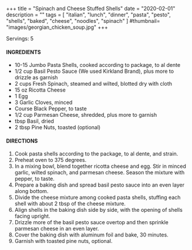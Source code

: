+++
title = "Spinach and Cheese Stuffed Shells"
date = "2020-02-01"
description = ""
tags = [
    "italian",
    "lunch",
    "dinner",
    "pasta",
    "pesto",
    "shells",
    "baked",
    "cheese", 
    "noodles", 
    "spinach"
]
#thumbnail= "images/georgian_chicken_soup.jpg"
+++

Servings: 5 <!--more-->

#### INGREDIENTS 

* 10-15 Jumbo Pasta Shells, cooked according to package, to al dente
* 1/2 cup Basil Pesto Sauce (We used Kirkland Brand), plus more to drizzle as garnish
* 2 cups Fresh Spinach, steamed and wilted, blotted dry with cloth
* 15 oz Ricotta Cheese
* 1 Egg
* 3 Garlic Cloves, minced
* Course Black Pepper, to taste
* 1/2 cup Parmesan Cheese, shredded, plus more to garnish
* tbsp Basil, dried 
* 2 tbsp Pine Nuts, toasted (optional) 

#### DIRECTIONS 

1. Cook pasta shells according to the package, to al dente, and strain. 
2. Preheat oven to 375 degrees. 
3. In a mixing bowl, blend together ricotta cheese and egg. Stir in minced garlic, wilted spinach, and parmesan cheese. Season the mixture with pepper, to taste. 
4. Prepare a baking dish and spread basil pesto sauce into an even layer along bottom. 
5. Divide the cheese mixture among cooked pasta shells, stuffing each shell with about 2 tbsp of the cheese mixture. 
6. Align shells in the baking dish side by side, with the opening of shells facing upright. 
7. Drizzle more of the basil pesto sauce overtop and then sprinkle parmesan cheese in an even layer.  
8. Cover the baking dish with aluminum foil and bake, 30 minutes.
9. Garnish with toasted pine nuts, optional. 
